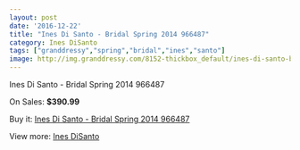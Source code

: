 ```yaml
---
layout: post
date: '2016-12-22'
title: "Ines Di Santo - Bridal Spring 2014 966487"
category: Ines DiSanto
tags: ["granddressy","spring","bridal","ines","santo"]
image: http://img.granddressy.com/8152-thickbox_default/ines-di-santo-bridal-spring-2014-966487.jpg
---
```

Ines Di Santo - Bridal Spring 2014 966487

On Sales: **$390.99**
<a href="https://www.granddressy.com/en/ines-disanto/7397-ines-di-santo-bridal-spring-2014-966487.html"><amp-img layout="responsive" width="600" height="600" src="//img.granddressy.com/8152-thickbox_default/ines-di-santo-bridal-spring-2014-966487.jpg" alt="Ines Di Santo - Bridal Spring 2014 966487 0" /></a>

Buy it: [Ines Di Santo - Bridal Spring 2014 966487](https://www.granddressy.com/en/ines-disanto/7397-ines-di-santo-bridal-spring-2014-966487.html "Ines Di Santo - Bridal Spring 2014 966487")

View more: [Ines DiSanto](https://www.granddressy.com/en/97-ines-disanto "Ines DiSanto")